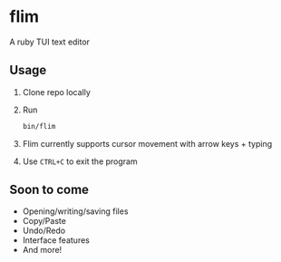 # flim
A ruby TUI text editor 


## Usage
1. Clone repo locally

2. Run
   ```bash
   bin/flim
   ```
3. Flim currently supports cursor movement with arrow keys + typing

4. Use `CTRL+C` to exit the program

## Soon to come
- Opening/writing/saving files
- Copy/Paste
- Undo/Redo
- Interface features
- And more!

